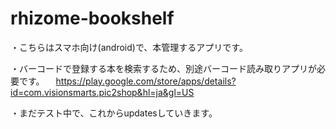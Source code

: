 # rhizome-bookshelf
・こちらはスマホ向け(android)で、本管理するアプリです。

・バーコードで登録する本を検索するため、別途バーコード読み取りアプリが必要です。
　https://play.google.com/store/apps/details?id=com.visionsmarts.pic2shop&hl=ja&gl=US
 
・まだテスト中で、これからupdatesしていきます。
